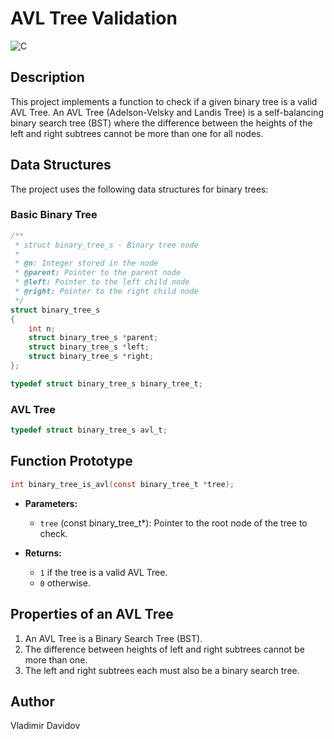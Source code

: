 # AVL Tree Validation

![C](https://img.shields.io/badge/C-00599C?style=for-the-badge&logo=c&logoColor=white)

## Description

This project implements a function to check if a given binary tree is a valid AVL Tree. An AVL Tree (Adelson-Velsky and Landis Tree) is a self-balancing binary search tree (BST) where the difference between the heights of the left and right subtrees cannot be more than one for all nodes.

## Data Structures

The project uses the following data structures for binary trees:

### Basic Binary Tree

```c
/**
 * struct binary_tree_s - Binary tree node
 *
 * @n: Integer stored in the node
 * @parent: Pointer to the parent node
 * @left: Pointer to the left child node
 * @right: Pointer to the right child node
 */
struct binary_tree_s
{
    int n;
    struct binary_tree_s *parent;
    struct binary_tree_s *left;
    struct binary_tree_s *right;
};

typedef struct binary_tree_s binary_tree_t;
```

### AVL Tree

```c
typedef struct binary_tree_s avl_t;
```

## Function Prototype

```c
int binary_tree_is_avl(const binary_tree_t *tree);
```

- **Parameters:**
  - `tree` (const binary_tree_t*): Pointer to the root node of the tree to check.

- **Returns:**
  - `1` if the tree is a valid AVL Tree.
  - `0` otherwise.

## Properties of an AVL Tree

1. An AVL Tree is a Binary Search Tree (BST).
2. The difference between heights of left and right subtrees cannot be more than one.
3. The left and right subtrees each must also be a binary search tree.

## Author

Vladimir Davidov

